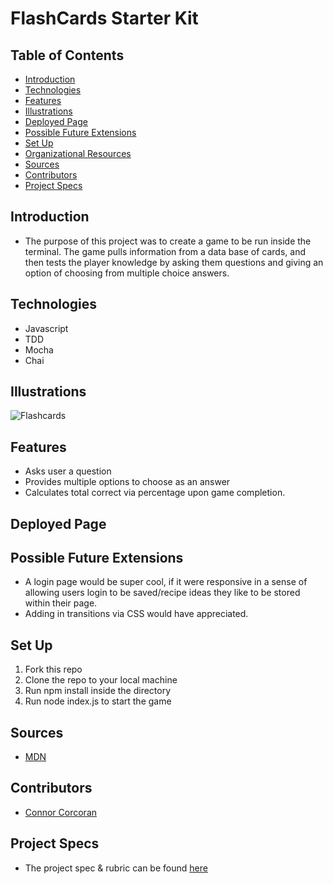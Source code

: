 # FlashCards Starter Kit

## Table of Contents
  - [Introduction](#introduction)
  - [Technologies](#technologies)
  - [Features](#features)
  - [Illustrations](#illustrations)
  - [Deployed Page](#deployed-page)
  - [Possible Future Extensions](#possible-future-extensions)
  - [Set Up](#set-up)
  - [Organizational Resources](#organizational-resources)
  - [Sources](#sources)
  - [Contributors](#contributors)
  - [Project Specs](#project-specs)

## Introduction
  - The purpose of this project was to create a game to be run inside the terminal. The game pulls information from a data base of cards, and then tests the player knowledge by asking them questions and giving an option of choosing from multiple choice answers.

## Technologies
  - Javascript
  - TDD
  - Mocha
  - Chai


## Illustrations
  ![Flashcards](https://user-images.githubusercontent.com/50641779/186776091-0d50981e-e30c-4623-80cd-24a3de53a4f9.png)

## Features
- Asks user a question
- Provides multiple options to choose as an answer
- Calculates total correct via percentage upon game completion.

## Deployed Page

## Possible Future Extensions
  - A login page would be super cool, if it were responsive in a sense of allowing users login to be saved/recipe ideas they like to be stored within their page.
  - Adding in transitions via CSS would have appreciated.

## Set Up

1. Fork this repo  
2. Clone the repo to your local machine
3. Run npm install inside the directory
4. Run node index.js to start the game



## Sources
  - [MDN](http://developer.mozilla.org/en-US/)


## Contributors
  - [Connor Corcoran](https://github.com/JDeLoach03)


## Project Specs
  - The project spec & rubric can be found [here](https://frontend.turing.edu/projects/flash-cards.html)
